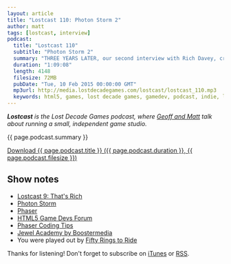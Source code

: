 ```yaml
---
layout: article
title: "Lostcast 110: Photon Storm 2"
author: matt
tags: [lostcast, interview]
podcast:
  title: "Lostcast 110"
  subtitle: "Photon Storm 2"
  summary: "THREE YEARS LATER, our second interview with Rich Davey, creator of the Phaser game engine."
  duration: "1:09:08"
  length: 4148
  filesize: 72MB
  pubDate: "Tue, 10 Feb 2015 00:00:00 GMT"
  mp3url: http://media.lostdecadegames.com/lostcast/lostcast_110.mp3
  keywords: html5, games, lost decade games, gamedev, podcast, indie, lostcast
---
```

_**Lostcast** is the Lost Decade Games podcast, where [Geoff and Matt](/about/) talk about running a small, independent game studio._

{{ page.podcast.summary }}

<a class="download-podcast" href="{{ page.podcast.mp3url }}">
	Download {{ page.podcast.title }} ({{ page.podcast.duration }}, {{ page.podcast.filesize }})
</a>

## Show notes

* [Lostcast 9: That's Rich](/lostcast-episode-9-thats-rich/)
* [Photon Storm](http://www.photonstorm.com/)
* [Phaser](http://phaser.io/)
* [HTML5 Game Devs Forum](http://www.html5gamedevs.com/)
* [Phaser Coding Tips](http://www.photonstorm.com/topics/phaser)
* [Jewel Academy by Boostermedia](http://www.boostermedia.com/games/puzzle/jewel_academy/)
* You were played out by [Fifty Rings to Ride](http://joshuamorse.bandcamp.com/track/sonic-the-hedgehog-fifty-rings-to-ride)

Thanks for listening! Don't forget to subscribe on [iTunes](http://itunes.apple.com/us/podcast/lostcast/id481950724) or [RSS](/lostcast.xml).
